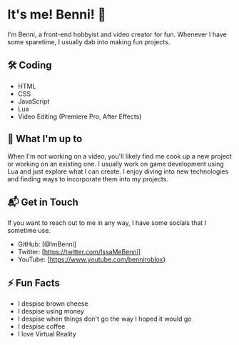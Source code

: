 # It's me! Benni! 👋

I'm Benni, a front-end hobbyist and video creator for fun. Whenever I have some sparetime, I usually dab into making fun projects. 

## 🛠 Coding
* HTML
* CSS
* JavaScript
* Lua
* Video Editing (Premiere Pro, After Effects)

## 🎥 What I'm up to
When I'm not working on a video, you'll likely find me cook up a new project or working on an existing one. I usually work on game development using Lua and just explore what I can create. I enjoy diving into new technologies and finding ways to incorporate them into my projects. 

## 📬 Get in Touch
If you want to reach out to me in any way, I have some socials that I sometime use.

- GitHub: [@ImBenni]
- Twitter: [https://twitter.com/IssaMeBenni]
- YouTube: [https://www.youtube.com/benniroblox}

## ⚡ Fun Facts
- I despise brown cheese
- I despise using money
- I despise when things don't go the way I hoped it would go
- I despise coffee
- I love Virtual Reality

